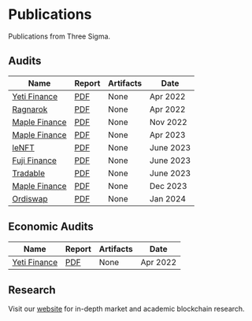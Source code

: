 # Publications
Publications from Three Sigma.


## Audits
| Name | Report | Artifacts | Date |
| ---- | ------ | --------- | ---- |
| [Yeti Finance](https://yetifinance.co/) | [PDF](audits/yeti-finance/Yeti_Finance_Audit.pdf) | None | Apr 2022 |
| [Ragnarok](https://ragnarok.xyz/) | [PDF](audits/ragnarok/Ragnarok_Audit.pdf) | None | Apr 2022 |
| [Maple Finance](https://www.maple.finance/) | [PDF](audits/maple-finance/Maple_Finance_V2_Audit.pdf) | None | Nov 2022 |
| [Maple Finance](https://www.maple.finance/) | [PDF](audits/maple-finance-2/Maple_Finance_V2-Audit_202306.pdf) | None | Apr 2023 |
| [leNFT](https://lenft.fi/) | [PDF](audits/leNFT/leNFT_Audit.pdf) | None | June 2023 |
| [Fuji Finance](https://fuji.finance/) | [PDF](audits/fuji/fuji_Audit.pdf) | None | June 2023 |
| [Tradable](https://www.tradable.trade/) | [PDF](audits/tradable/tradable-report_June2023.pdf) | None | June 2023 |
| [Maple Finance](https://www.maple.finance/) | [PDF](audits/maple-finance-3/Maple_V2_Q42023.pdf) | None | Dec 2023 |
| [Ordiswap](https://ordiswap.fi/) | [PDF](audits/ordiswap-amm/ordiswap_amm_audit_v1.pdf) | None | Jan 2024 |


## Economic Audits
| Name | Report | Artifacts | Date |
| ---- | ------ | --------- | ---- |
| [Yeti Finance](https://yetifinance.co/) | [PDF](economic-reports/yeti-finance/Yeti_Finance_EconomicReport.pdf) | None | Apr 2022 |

## Research
Visit our [website](https://threesigma.xyz/blog) for in-depth market and academic blockchain research.
